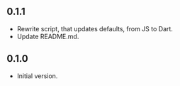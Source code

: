 ## 0.1.1

* Rewrite script, that updates defaults, from JS to Dart.
* Update README.md.

## 0.1.0

* Initial version.
